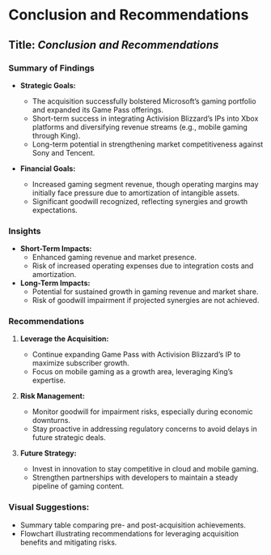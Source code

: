 
# Conclusion and Recommendations

## **Title:** *Conclusion and Recommendations*

### **Summary of Findings**
- **Strategic Goals:**  
  - The acquisition successfully bolstered Microsoft’s gaming portfolio and expanded its Game Pass offerings.  
  - Short-term success in integrating Activision Blizzard’s IPs into Xbox platforms and diversifying revenue streams (e.g., mobile gaming through King).  
  - Long-term potential in strengthening market competitiveness against Sony and Tencent.  

- **Financial Goals:**  
  - Increased gaming segment revenue, though operating margins may initially face pressure due to amortization of intangible assets.  
  - Significant goodwill recognized, reflecting synergies and growth expectations.

### **Insights**
- **Short-Term Impacts:**  
  - Enhanced gaming revenue and market presence.  
  - Risk of increased operating expenses due to integration costs and amortization.  
- **Long-Term Impacts:**  
  - Potential for sustained growth in gaming revenue and market share.  
  - Risk of goodwill impairment if projected synergies are not achieved.

### **Recommendations**
1. **Leverage the Acquisition:**  
   - Continue expanding Game Pass with Activision Blizzard’s IP to maximize subscriber growth.  
   - Focus on mobile gaming as a growth area, leveraging King’s expertise.  

2. **Risk Management:**  
   - Monitor goodwill for impairment risks, especially during economic downturns.  
   - Stay proactive in addressing regulatory concerns to avoid delays in future strategic deals.  

3. **Future Strategy:**  
   - Invest in innovation to stay competitive in cloud and mobile gaming.  
   - Strengthen partnerships with developers to maintain a steady pipeline of gaming content.

### **Visual Suggestions:**
- Summary table comparing pre- and post-acquisition achievements.  
- Flowchart illustrating recommendations for leveraging acquisition benefits and mitigating risks.
